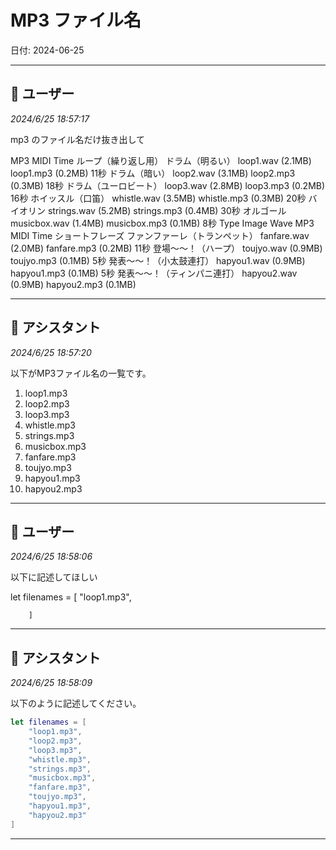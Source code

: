 # MP3 ファイル名

日付: 2024-06-25

---

## 👤 ユーザー
*2024/6/25 18:57:17*

mp3 のファイル名だけ抜き出して

MP3	MIDI	Time
ループ（繰り返し用）	ドラム（明るい）	loop1.wav
(2.1MB)	loop1.mp3
(0.2MB)		11秒
ドラム（暗い）	loop2.wav
(3.1MB)	loop2.mp3
(0.3MB)		18秒
ドラム（ユーロビート）	loop3.wav
(2.8MB)	loop3.mp3
(0.2MB)		16秒
ホイッスル（口笛）	whistle.wav
(3.5MB)	whistle.mp3
(0.3MB)		20秒
バイオリン	strings.wav
(5.2MB)	strings.mp3
(0.4MB)		30秒
オルゴール	musicbox.wav
(1.4MB)	musicbox.mp3
(0.1MB)		8秒
Type	Image	Wave	MP3	MIDI	Time
ショートフレーズ	ファンファーレ（トランペット）	fanfare.wav
(2.0MB)	fanfare.mp3
(0.2MB)		11秒
登場～～！（ハープ）	toujyo.wav
(0.9MB)	toujyo.mp3
(0.1MB)		5秒
発表～～！（小太鼓連打）	hapyou1.wav
(0.9MB)	hapyou1.mp3
(0.1MB)		5秒
発表～～！（ティンパニ連打）	hapyou2.wav
(0.9MB)	hapyou2.mp3
(0.1MB)

---

## 🤖 アシスタント
*2024/6/25 18:57:20*

以下がMP3ファイル名の一覧です。

1. loop1.mp3
2. loop2.mp3
3. loop3.mp3
4. whistle.mp3
5. strings.mp3
6. musicbox.mp3
7. fanfare.mp3
8. toujyo.mp3
9. hapyou1.mp3
10. hapyou2.mp3

---

## 👤 ユーザー
*2024/6/25 18:58:06*

以下に記述してほしい

let filenames = [
            "loop1.mp3",

        ]

---

## 🤖 アシスタント
*2024/6/25 18:58:09*

以下のように記述してください。

```swift
let filenames = [
    "loop1.mp3",
    "loop2.mp3",
    "loop3.mp3",
    "whistle.mp3",
    "strings.mp3",
    "musicbox.mp3",
    "fanfare.mp3",
    "toujyo.mp3",
    "hapyou1.mp3",
    "hapyou2.mp3"
]
```

---
